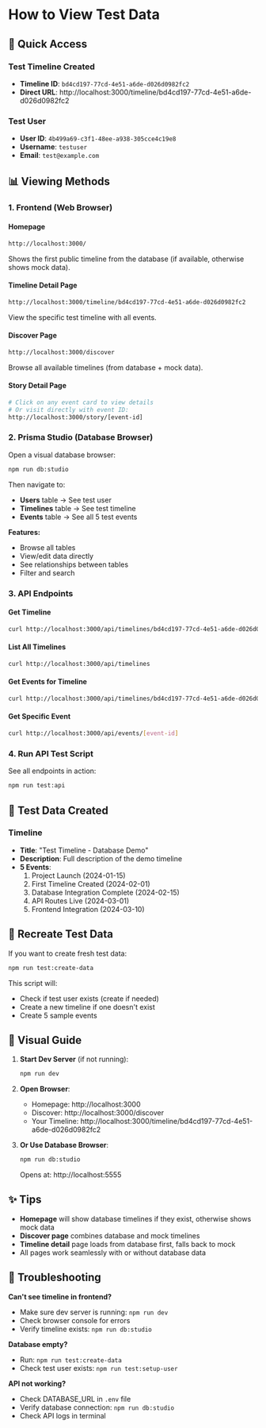 # How to View Test Data

## 🎯 Quick Access

### Test Timeline Created
- **Timeline ID**: `bd4cd197-77cd-4e51-a6de-d026d0982fc2`
- **Direct URL**: http://localhost:3000/timeline/bd4cd197-77cd-4e51-a6de-d026d0982fc2

### Test User
- **User ID**: `4b499a69-c3f1-48ee-a938-305cce4c19e8`
- **Username**: `testuser`
- **Email**: `test@example.com`

## 📊 Viewing Methods

### 1. Frontend (Web Browser)

#### Homepage
```bash
http://localhost:3000/
```
Shows the first public timeline from the database (if available, otherwise shows mock data).

#### Timeline Detail Page
```bash
http://localhost:3000/timeline/bd4cd197-77cd-4e51-a6de-d026d0982fc2
```
View the specific test timeline with all events.

#### Discover Page
```bash
http://localhost:3000/discover
```
Browse all available timelines (from database + mock data).

#### Story Detail Page
```bash
# Click on any event card to view details
# Or visit directly with event ID:
http://localhost:3000/story/[event-id]
```

### 2. Prisma Studio (Database Browser)

Open a visual database browser:
```bash
npm run db:studio
```

Then navigate to:
- **Users** table → See test user
- **Timelines** table → See test timeline
- **Events** table → See all 5 test events

**Features:**
- Browse all tables
- View/edit data directly
- See relationships between tables
- Filter and search

### 3. API Endpoints

#### Get Timeline
```bash
curl http://localhost:3000/api/timelines/bd4cd197-77cd-4e51-a6de-d026d0982fc2
```

#### List All Timelines
```bash
curl http://localhost:3000/api/timelines
```

#### Get Events for Timeline
```bash
curl http://localhost:3000/api/timelines/bd4cd197-77cd-4e51-a6de-d026d0982fc2/events
```

#### Get Specific Event
```bash
curl http://localhost:3000/api/events/[event-id]
```

### 4. Run API Test Script

See all endpoints in action:
```bash
npm run test:api
```

## 📝 Test Data Created

### Timeline
- **Title**: "Test Timeline - Database Demo"
- **Description**: Full description of the demo timeline
- **5 Events**: 
  1. Project Launch (2024-01-15)
  2. First Timeline Created (2024-02-01)
  3. Database Integration Complete (2024-02-15)
  4. API Routes Live (2024-03-01)
  5. Frontend Integration (2024-03-10)

## 🔄 Recreate Test Data

If you want to create fresh test data:
```bash
npm run test:create-data
```

This script will:
- Check if test user exists (create if needed)
- Create a new timeline if one doesn't exist
- Create 5 sample events

## 🎨 Visual Guide

1. **Start Dev Server** (if not running):
   ```bash
   npm run dev
   ```

2. **Open Browser**:
   - Homepage: http://localhost:3000
   - Discover: http://localhost:3000/discover
   - Your Timeline: http://localhost:3000/timeline/bd4cd197-77cd-4e51-a6de-d026d0982fc2

3. **Or Use Database Browser**:
   ```bash
   npm run db:studio
   ```
   Opens at: http://localhost:5555

## ✨ Tips

- **Homepage** will show database timelines if they exist, otherwise shows mock data
- **Discover page** combines database and mock timelines
- **Timeline detail** page loads from database first, falls back to mock
- All pages work seamlessly with or without database data

## 🐛 Troubleshooting

**Can't see timeline in frontend?**
- Make sure dev server is running: `npm run dev`
- Check browser console for errors
- Verify timeline exists: `npm run db:studio`

**Database empty?**
- Run: `npm run test:create-data`
- Check test user exists: `npm run test:setup-user`

**API not working?**
- Check DATABASE_URL in `.env` file
- Verify database connection: `npm run db:studio`
- Check API logs in terminal


